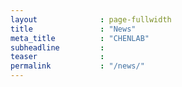 ```yaml
---
layout              : page-fullwidth
title               : "News"
meta_title          : "CHENLAB"
subheadline         : 
teaser              : 
permalink           : "/news/"
---
```

